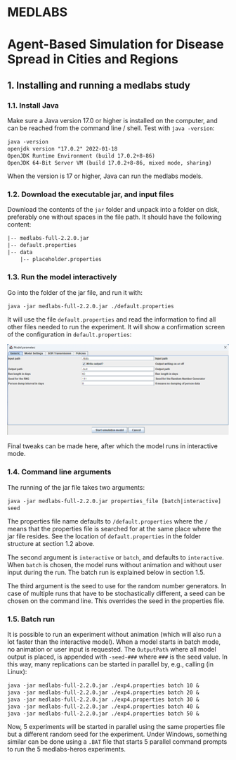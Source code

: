 # MEDLABS
# Agent-Based Simulation for Disease Spread in Cities and Regions

## 1. Installing and running a medlabs study

### 1.1. Install Java

Make sure a Java version 17.0 or higher is installed on the computer, and can be reached from the command line / shell. Test with `java -version`:

```
java -version
openjdk version "17.0.2" 2022-01-18
OpenJDK Runtime Environment (build 17.0.2+8-86)
OpenJDK 64-Bit Server VM (build 17.0.2+8-86, mixed mode, sharing)
```

When the version is 17 or higher, Java can run the medlabs models.


### 1.2. Download the executable jar, and input files

Download the contents of the `jar` folder and unpack into a folder on disk, preferably one without spaces in the file path. It should have the following content:

```
|-- medlabs-full-2.2.0.jar
|-- default.properties
|-- data
    |-- placeholder.properties
```


### 1.3. Run the model interactively

Go into the folder of the jar file, and run it with:

```
java -jar medlabs-full-2.2.0.jar ./default.properties
```

It will use the file `default.properties` and read the information to find all other files needed to run the experiment. It will show a confirmation screen of the configuration in `default.properties`:

![](images/open-screen.png)

Final tweaks can be made here, after which the model runs in interactive mode.


### 1.4. Command line arguments

The running of the jar file takes two arguments:

```
java -jar medlabs-full-2.2.0.jar properties_file [batch|interactive] seed
```

The properties file name defaults to `/default.properties` where the `/` means that the properties file is searched for at the same place where the jar file resides. See the location of `default.properties` in the folder structure at section 1.2 above.

The second argument is `interactive` or `batch`, and defaults to `interactive`. When `batch` is chosen, the model runs without animation and without user input during the run. The batch run is explained below in section 1.5.

The third argument is the seed to use for the random number generators. In case of multiple runs that have to be stochastically different, a seed can be chosen on the command line. This overrides the seed in the properties file.



### 1.5. Batch run

It is possible to run an experiment without animation (which will also run a lot faster than the interactive model). When a model starts in batch mode, no animation or user input is requested. The `OutputPath` where all model output is placed, is appended with `-seed-###` where `###` is the seed value. In this way, many replications can be started in parallel by, e.g., calling (in Linux):

```
java -jar medlabs-full-2.2.0.jar ./exp4.properties batch 10 &
java -jar medlabs-full-2.2.0.jar ./exp4.properties batch 20 &
java -jar medlabs-full-2.2.0.jar ./exp4.properties batch 30 &
java -jar medlabs-full-2.2.0.jar ./exp4.properties batch 40 &
java -jar medlabs-full-2.2.0.jar ./exp4.properties batch 50 &
```

Now, 5 experiments will be started in parallel using the same properties file but a different random seed for the experiment. Under Windows, something similar can be done using a `.BAT` file that starts 5 parallel command prompts to run the 5 medlabs-heros experiments.

